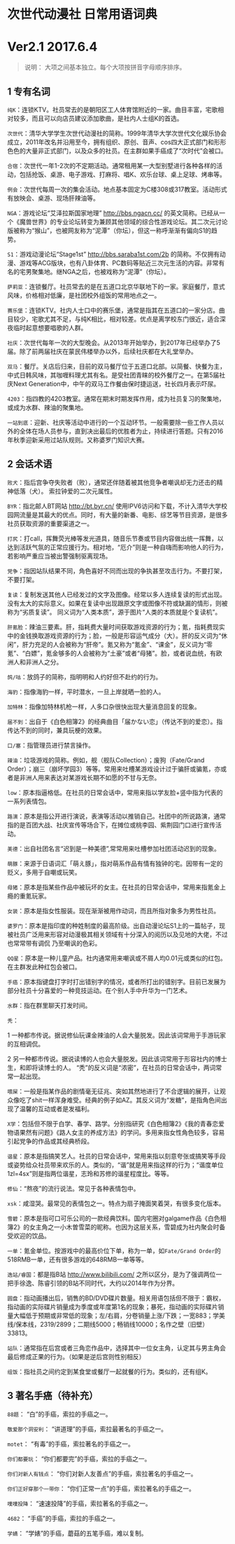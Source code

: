 # 次世代动漫社 日常用语词典# Ver2.1  2017.6.4>说明：大项之间基本独立。每个大项按拼音字母顺序排序。## 1 专有名词```纯K```：连锁KTV。社员常去的是朝阳区工人体育馆附近的一家。曲目丰富，宅歌相对较多，而且可以向店员建议添加歌曲，是社内人士组K的首选。```次世代```：清华大学学生次世代动漫社的简称。1999年清华大学次世代文化娱乐协会成立，2011年改名并沿用至今，拥有组织、原创、音声、cos四大正式部门和形形色色的大量非正式部门，以及众多的社员。在主群如果手癌成了“次时代”会被口。```合宿```：次世代一年1-2次的不定期活动。通常租用某一大型别墅进行各种各样的活动，包括抢饭、桌游、电子游戏、打麻将、唱K、欢乐台球、桌上足球、烤串等。```例会```：次世代每周一次的集会活动。地点基本固定为C楼308或317教室。活动形式有放映会、桌游、现场肝辣油等。```NGA```：游戏论坛“艾泽拉斯国家地理” http://bbs.ngacn.cc/ 的英文简称。已经从一个《魔兽世界》的专业论坛转变为兼顾其他领域的综合性游戏论坛。其二次元讨论版被称为“猴山”，也被网友称为“泥潭”（你坛），但这一称呼渐渐有偏向S1的趋势。```S1```：游戏动漫论坛“Stage1st” http://bbs.saraba1st.com/2b 的简称。不仅拥有动漫、游戏等ACG版块，也有八卦体育、PC数码等贴近三次元生活的内容。非常有名的宅男聚集地。继NGA之后，也被戏称为“泥潭”（你坛）。```萨莉亚```：连锁餐厅。社员常去的是在五道口北京华联地下的一家。家庭餐厅，意式风味，价格相对低廉，是社团校外组饭的常用地点之一。```赛乐堡```：连锁KTV。社内人士口中的赛乐堡，通常是指其在五道口的一家分店。曲目较少，宅歌尤其不足，与纯K相比，相对较差。优点是离学校东门很近，适合深夜临时起意想要唱歌的人群。```社庆```：次世代每年一次的大型晚会。从2013年开始举办，到2017年已经举办了5届。除了前两届社庆在蒙民伟楼举办以外，后续社庆都在大礼堂举办。```双马```：餐厅。关店后归来，目前的双马餐厅位于五道口北部。以简餐、快餐为主，中式日韩风味，其咖喱料理尤其有名。是受社团青睐的校外餐厅之一。在第5届社庆Next Generation中，中午的双马工作餐由保时捷运送，社长四月表示吓尿。```4203```：指四教的4203教室。通常在期末时期发挥作用，成为社员复习的聚集地，或成为水群、辣油的聚集地。```一站到底```：迎新、社庆等活动中进行的一个互动环节。一般需要除一些工作人员以外的全体在场人员参与，直到决出最后的优胜者为止，持续进行答题。只有2016年秋季迎新采用过站队规则。又称婆罗门知识大赛。## 2 会话术语```败犬```：指后宫争夺失败者（败），通常还伴随着被其他竞争者嘲讽却无力还击的精神低落（犬）。索拉钟爱的二次元属性。```BYR```：指北邮人BT网站 http://bt.byr.cn/ 使用IPV6访问和下载，不计入清华大学校园网流量是其最大的优点。同时，有大量的新番、电影、综艺等节目资源，是很多社员获取资源的重要渠道之一。```打尻```：打call，挥舞荧光棒等发光道具，随音乐节奏或节目内容做出统一挥舞，以达到活跃气氛的正常应援行为。相对地，“厄介”则是一种自嗨而影响他人的行为，若影响严重应当被出警强制驱离现场。```党争```：指因站队结果不同，角色喜好不同而出现的争执甚至攻击行为。不要打架，不要打架。```复读```：复制发送其他人已经发过的文字及图像。经常以多人连续复读的形式出现。没有太大的实际意义。如果在复读中出现跟原文字或图像不符或缺漏的情形，则被称为“劣质复读”。同义词为“人类本质”，源于图片“人类的本质就是个复读机”。```肝氪脸```：辣油三要素。肝，指耗费大量时间获取游戏资源的行为；氪，指耗费现实中的金钱换取游戏资源的行为；脸，一般是形容运气成分（大）。肝的反义词为“休闲”，肝力充足的人会被称为“肝帝”。氪又称为“氪金”、“课金”，反义词为“零氪”、“白嫖”，氪金够多的人会被称为“土豪”或者“母猪”。脸，或者说血统，有欧洲人和非洲人之分。```鸽/咕```：放鸽子的简称，指明明和人约好但不赴约的行为。```海豹```：指像海豹一样，平时潜水，一旦上岸就晒一脸的人。```加特林```：指像加特林机枪一样，人多口杂很快出现大量消息回复的现象。```届不到```：出自于《白色相簿2》的经典曲目「届かない恋」（传达不到的爱恋）。指传达不到的同时，兼具玩梗的效果。```口/塞```：指管理员进行禁言操作。```辣油```：垃圾游戏的简称。例如，舰（舰队Collection）；废狗（Fate/Grand Order）；崩三（崩坏学园3）等等。常用来吐槽某游戏设计过于骗肝或骗氪，亦或者是非洲人用来表达对某游戏长期不如愿的不甘与无奈。```low```：原本指逼格低。在社员的日常会话中，常用来指以学友脸+竖中指为代表的一系列表情包。```路演```：原本是指公开进行演说，表演等活动以推销自己。社团中的所说路演，通常指的是百团大战、社庆宣传等场合下，在摊位或桃李园、紫荆园门口进行宣传活动。```美德```：出自社团名言“迟到是一种美德”,常常用来吐槽参加社团活动迟到的现象。```萌豚```：来源于日语词汇「萌え豚」，指对萌系作品有情有独钟的宅。因带有一定的贬义，多用于自嘲或玩笑。```母猪```：原本是指某些作品中被玩坏的女主。在社员的日常会话中，常用来指氪金上瘾的重氪玩家。```女装```：原本是指女性服装。现在渐渐被用作动词，而且所指对象多为男性社员。```婆罗门```：原本是指印度的种姓制度的最高阶级。出自动漫论坛S1上的一篇帖子，现被社员广泛用来形容对动漫极其相关领域有十分深入的阅历以及见地的大佬，不过也常常带有调侃乃至嘲讽的色彩。```QQ星```：原本是一种儿童产品。社内通常用来嘲讽或不屑人均0.01元或类似的红包。在主群发此种红包会被口。```手癌```：原本指键盘打字时打出错别字的情况，或者所打出的错别字。目前已发展为部分社员十分喜爱的一种竞技运动。在个别人手中升华为一门艺术。```水群```：指在群里聊天打发时间。```秃```：
1 一种都市传说。据说修仙玩课金辣油的人会大量脱发。因此该词常用于手游玩家的互相调侃。
2 另一种都市传说。据说读博的人也会大量脱发。因此该词常用于形容社内的博士生，和即将读博士的人。“秃”的反义词是“浓密”，在社员的日常会话中，两词常常一起出现。```喂屎```：一般是指某作品的剧情毫无征兆、突如其然地进行了不合逻辑的展开，让观众像吃了shit一样浑身难受。经典的例子如AZ。其反义词为“发糖”，是指角色间出现了温馨的互动或者是发福利。```X学```：包括但不限于白学、春学、路学。分别指研究《白色相簿2》《我的青春恋爱物语果然有问题》《路人女主的养成方法》的学问。多用来指女性角色较多，容易引起党争的作品或其经典桥段。```谐星```：原本是指搞笑艺人。社员的日常会话中，常用来指以刻意夸张或搞笑等手段或姿势给众社员带来欢乐的人。类似的，“谐”就是用来指这样的行为；“谐度单位1zl=4sx”则是指两位谐星，志玲和苏修的谐星程度比。等等。```修仙```：“熬夜”的流行说法。常见于各种表情包中。```xsk```：咸湿哭。最常见的表情包之一。特点为扇子掩面笑着哭，有很多变化版本。 ```雪碧```：原本是指可口可乐公司的一款经典饮料。国内宅圈对galgame作品《白色相簿2》的女主角之一小木曽雪菜的昵称。也因为这层关系，雪碧成为社内聚会时备受欢迎的饮品。```一单```：氪金单位。按游戏中的最高价位下单，称为一单，如```Fate/Grand Order```的518RMB一单，还有很多游戏的648RMB一单等等。```逸站/睿国```：都是指B站 http://www.bilibili.com/ 之所以区分，是为了强调两位一把手徐逸、陈睿引领的B站不同时代，大约以2014年作为分界。```圆盘```：指动画播出后，销售的BD/DVD碟片数量。相关用语包括但不限于：霸权，指动画的实际碟片销量成为季度或年度第1名的现象；暴死，指动画的实际碟片销量大幅低于预期或非常低的现象；左/右肩，分卷销量上涨/下跌；一宽883；学美线/保本线，2319/2899；二期线5000；畅销线10000；名作之壁（旧壁）33813。```站队```：通常指在后宫或者三角恋作品中，选择其中一位女主角，认定其与男主角会最后修成正果的行为。（如果是逆后宫则性别相反）```组饭```：指社员之间约定到某食堂或餐厅一起就餐的行为。类似的，还有组K。## 3 著名手癌（待补充）```88题```：“白”的手癌，索拉的手癌之一。```敬爱那个洞安利```：“讲道理”的手癌，索拉最著名的手癌之一。```motet```：“有毒”的手癌，索拉著名的手癌之一。```你们都要玩```：“你们都要完”的手癌，索拉的手癌之一。```你们对新人有钱点```：“你们对新人友善点”的手癌，索拉著名的手癌之一。```你们正好穿那个一带你```：“你们正常一点”的手癌，索拉著名的手癌之一。```噗噗投降```：“速速投降”的手癌，索拉著名的手癌之一。```4682```：“手癌”的手癌，索拉的手癌之一。```学婧```：“学婊”的手癌，蘑菇的五笔手癌，难以复制。